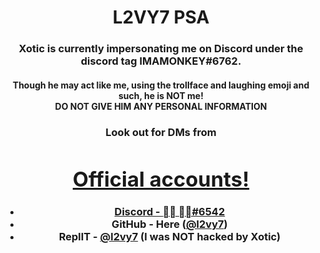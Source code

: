 <div align="center">
  <h1>L2VY7 PSA</h1>
  <h3>Xotic is currently impersonating me on Discord under the discord tag IMAMONKEY#6762.</h3>
  <h4>Though he may act like me, using the trollface and laughing emoji and such, he is NOT me!<br><strong>DO NOT GIVE HIM ANY PERSONAL INFORMATION</strong></h4>
  <h3>Look out for DMs from <a href=""
  <br><br>
  <h1>Official accounts!</h1>
  <ul>
      <li>Discord - <a href="https://discord.com/users/972293272112349204">᲼᲼    ᲼᲼#6542</a></li>
      <li>GitHub - Here (<a href="https://github.com/l2vy7">@l2vy7</a>)</li>
      <li>ReplIT - <a href="https://replit.com/@l2vy7">@l2vy7</a> (I was NOT hacked by Xotic)</li>
  </ul>
</div>
